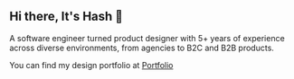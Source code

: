 ## Hi there, It's Hash 👋
A software engineer turned product designer with 5+ years of experience across diverse environments, from agencies to B2C and B2B products.

You can find my design portfolio at <a href="https://hashirtihami.com"> Portfolio </a>
<!--
**hashirtihami/hashirtihami** is a ✨ _special_ ✨ repository because its `README.md` (this file) appears on your GitHub profile.

Here are some ideas to get you started:

- 🔭 I’m currently working on ...
- 🌱 I’m currently learning ...
- 👯 I’m looking to collaborate on ...
- 🤔 I’m looking for help with ...
- 💬 Ask me about ...
- 📫 How to reach me: ...
- 😄 Pronouns: ...
- ⚡ Fun fact: ...
-->
